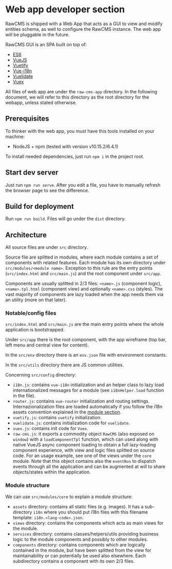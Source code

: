 # Web app developer section

RawCMS is shipped with a Web App that acts as a GUI to view and modify entities schema, as well to
configure the RawCMS instance. The web app will be pluggable in the future.

RawCMS GUI is an SPA built on top of:

- [ES6](http://es6-features.org/)
- [VueJS](https://vuejs.org/)
- [Vuetify](https://vuetifyjs.com)
- [Vue-i18n](https://kazupon.github.io/vue-i18n/)
- [Vuelidate](https://vuelidate.netlify.com/)
- [Vuex](https://vuex.vuejs.org/)

All files of web app are under the `raw-cms-app` directory. In the following document, we will refer
to this directory as the root directory for the webapp, unless stated otherwise.

## Prerequisites

To thinker with the web app, you must have this tools installed on your machine:

- NodeJS + npm (tested with version v10.15.2/6.4.1)

To install needed dependencies, just run `npm i` in the project root.

## Start dev server

Just run `npm run serve`. After you edit a file, you have to manually refresh the browser page to
see the difference.

## Build for deployment

Run `npm run build`. Files will go under the `dist` directory.

## Architecture

All source files are under `src` directory.

Source file are splitted in modules, where each module contains a set of components with related
features. Each module has its own directory under `src/modules/<module name>`. Exception to this
rule are the entry points (`src/index.html` and `src/main.js`) and the root component under
`src/app`.

Components are usually splitted in 2/3 files: `<name>.js` (component logic),
`<name>.tpl.html` (component view) and optionally `<name>.css` (styles). The vast majority of
components are lazy loaded when the app needs them via an utility (more on that later).

### Notable/config files
`src/index.html` and `src/main.js` are the main entry points where the whole application is
bootstrapped.

Under `src/app` there is the root component, with the app wireframe (top bar, left menu and central
view for content).

In the `src/env` directory there is an `env.json` file with environment constants.

In the `src/utils` directory there are JS common utilities.

Concerning `src/config` directory:

- `i18n.js`: contains `vue-i18n` initialization and an helper class to lazy load internationalized
  messages for a module (see `i18nHelper.load` function in the file).
- `router.js`: contains `vue-router` initialization and routing settings. Internazionalization files
  are loaded automatically if you follow the i18n assets convention explained in the
  [module section](#Module-structure).
- `vuetify.js`: contains `vuetify` initialization.
- `vuelidate.js`: contains initialization code for `vuelidate`.
- `vuex.js`: contains init code for `Vuex`.
- `raw-cms.js`: it exports a commodity object `RawCMS` (also exposed on `window`) with a
  `loadComponentTpl` function, which can used along with native VueJS async component loading to
  obtain a full lazy-loading component experience, with view and logic files splitted on source
  code. For an usage example, see one of the views under the `core` module. Note that this object
  contains also the `eventBus` to dispatch events through all the application and can be augmented
  at will to share objects/states within the application.

### Module structure
We can use `src/modules/core` to explain a module structure:

- `assets` directory: contains all static files (e.g. images). It has a sub-directory `i18n` where
  you should put i18n files with this filename template: `i18n.<lang-code>.json`.
- `views` directory: contains the components which acts as main views for the module.
- `services` directory: contains classes/helpers/utils providing business logic to the module components
  and possibly to other modules.
- `components` directory: contains components which are logically contained in the module, but have been 
splitted from the view for maintainability or can potentially be used also elsewhere. Each subdirectory
contains a component with its own 2/3 files.
